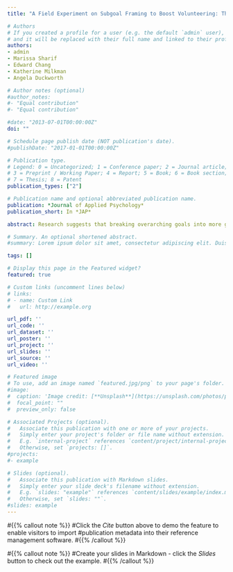 ```yaml
---
title: "A Field Experiment on Subgoal Framing to Boost Volunteering: The Tradeoff between Goal Granularity and Flexibility"

# Authors
# If you created a profile for a user (e.g. the default `admin` user), write the username (folder name) here 
# and it will be replaced with their full name and linked to their profile.
authors:
- admin
- Marissa Sharif
- Edward Chang
- Katherine Milkman
- Angela Duckworth

# Author notes (optional)
#author_notes:
#- "Equal contribution"
#- "Equal contribution"

#date: "2013-07-01T00:00:00Z"
doi: ""

# Schedule page publish date (NOT publication's date).
#publishDate: "2017-01-01T00:00:00Z"

# Publication type.
# Legend: 0 = Uncategorized; 1 = Conference paper; 2 = Journal article;
# 3 = Preprint / Working Paper; 4 = Report; 5 = Book; 6 = Book section;
# 7 = Thesis; 8 = Patent
publication_types: ["2"]

# Publication name and optional abbreviated publication name.
publication: *Journal of Applied Psychology*
publication_short: In *JAP*

abstract: Research suggests that breaking overarching goals into more granular subgoals is beneficial for goal progress. However, making goals more granular often involves reducing the flexibility provided to complete them, and recent work shows that flexibility can also be beneficial for goal pursuit. We examine this tradeoff between granularity and flexibility in subgoals in a pre- registered, large-scale field experiment (N = 9,108) conducted over several months with volunteers at a national crisis counseling organization. A pre-registered vignette pilot study (N = 900) suggests that the subgoal framing tested in the field could benefit goal-seekers by bolstering their self-efficacy and goal commitment, and by discouraging procrastination. Our field experiment finds that reframing an overarching goal of 200 hours of volunteering into more granular subgoals (either 4 hours of volunteering every week or 8 hours every two weeks) increased hours volunteered by 8% over a 12-week period. Further, increasing subgoal flexibility by breaking an annual 200-hour volunteering goal into a subgoal of volunteering 8 hours every two weeks, rather than 4 hours every week, led to more durable benefits.

# Summary. An optional shortened abstract.
#summary: Lorem ipsum dolor sit amet, consectetur adipiscing elit. Duis posuere tellus ac convallis placerat. Proin tincidunt magna sed ex sollicitudin condimentum.

tags: []

# Display this page in the Featured widget?
featured: true

# Custom links (uncomment lines below)
# links:
# - name: Custom Link
#   url: http://example.org

url_pdf: ''
url_code: ''
url_dataset: ''
url_poster: ''
url_project: ''
url_slides: ''
url_source: ''
url_video: ''

# Featured image
# To use, add an image named `featured.jpg/png` to your page's folder. 
#image:
#  caption: 'Image credit: [**Unsplash**](https://unsplash.com/photos/pLCdAaMFLTE)'
#  focal_point: ""
#  preview_only: false

# Associated Projects (optional).
#   Associate this publication with one or more of your projects.
#   Simply enter your project's folder or file name without extension.
#   E.g. `internal-project` references `content/project/internal-project/index.md`.
#   Otherwise, set `projects: []`.
#projects:
#- example

# Slides (optional).
#   Associate this publication with Markdown slides.
#   Simply enter your slide deck's filename without extension.
#   E.g. `slides: "example"` references `content/slides/example/index.md`.
#   Otherwise, set `slides: ""`.
#slides: example
---
```


#{{% callout note %}}
#Click the *Cite* button above to demo the feature to enable visitors to import #publication metadata into their reference management software.
#{{% /callout %}}

#{{% callout note %}}
#Create your slides in Markdown - click the *Slides* button to check out the example.
#{{% /callout %}}
